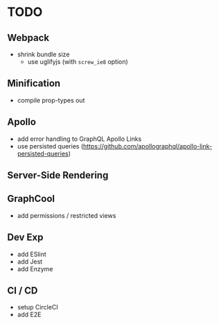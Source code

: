 # TODO

## Webpack

* shrink bundle size
  * use uglifyjs (with `screw_ie8` option)

## Minification

* compile prop-types out

## Apollo

* add error handling to GraphQL Apollo Links
* use persisted queries (https://github.com/apollographql/apollo-link-persisted-queries)

## Server-Side Rendering

## GraphCool

* add permissions / restricted views

## Dev Exp

* add ESlint
* add Jest
* add Enzyme

## CI / CD

* setup CircleCI
* add E2E
